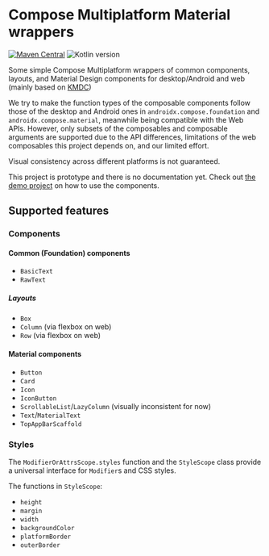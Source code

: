 # Compose Multiplatform Material wrappers

[![Maven Central](https://img.shields.io/maven-central/v/com.huanshankeji/compose-multiplatform-material)](https://search.maven.org/artifact/com.huanshankeji/compose-multiplatform-material)
![Kotlin version](https://kotlin-version.aws.icerock.dev/kotlin-version?group=com.huanshankeji&name=compose-multiplatform-material)

Some simple Compose Multiplatform wrappers of common components, layouts, and Material Design components for
desktop/Android and web (mainly based on [KMDC](https://github.com/mpetuska/kmdc))

We try to make the function types of the composable components follow those of the desktop and Android ones
in `androidx.compose.foundation` and `androidx.compose.material`, meanwhile being compatible with the Web APIs. However,
only subsets of the composables and composable arguments are supported due to the API differences, limitations of the
web composables this project depends on, and our limited effort.

Visual consistency across different platforms is not guaranteed.

This project is prototype and there is no documentation yet. Check out [the demo project](demo) on how to use the components.

<!--
There is no plan to support Apple platforms until there is official support from [Compose Multiplatform](https://github.com/JetBrains/compose-jb). Check out <https://github.com/cl3m/multiplatform-compose> for some experiments and prototypes on supporting iOS with Compose Multiplatform.
-->

## Supported features

### Components

#### Common (Foundation) components

- `BasicText`
- `RawText`

##### Layouts

- `Box`
- `Column` (via flexbox on web)
- `Row` (via flexbox on web)

#### Material components

- `Button`
- `Card`
- `Icon`
- `IconButton`
- `ScrollableList`/`LazyColumn` (visually inconsistent for now)
- `Text`/`MaterialText`
- `TopAppBarScaffold`

### Styles

The `ModifierOrAttrsScope.styles` function and the `StyleScope` class provide a universal interface for `Modifier`s and CSS styles.

The functions in `StyleScope`:

- `height`
- `margin`
- `width`
- `backgroundColor`
- `platformBorder`
- `outerBorder`
